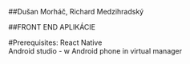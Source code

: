 
##Dušan Morháč, Richard Medzihradský

##FRONT END APLIKÁCIE

#Prerequisites:
React Native <br />
Android studio - w Android phone in virtual manager <br />


